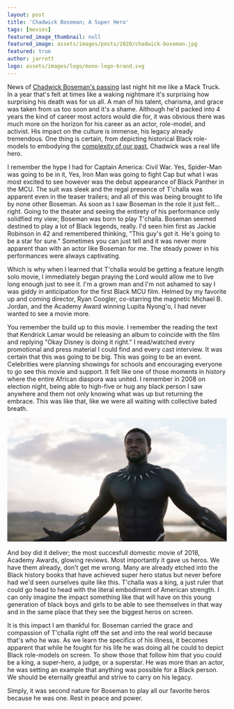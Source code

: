 ```yaml
---
layout: post
title: 'Chadwick Boseman; A Super Hero'
tags: [movies]
featured_image_thumbnail: null
featured_image: assets/images/posts/2020/chadwick-boseman.jpg
featured: true
author: jarrett
logo: assets/images/logo/mono-logo-brand.svg
---
```


News of [Chadwick Boseman's passing](https://twitter.com/chadwickboseman/status/1299530165463199747) last night hit me like a Mack Truck. In a year that's felt at times like a waking nightmare it's surprising how surprising his death was for us all. A man of his talent, charisma, and grace was taken from us too soon and it's a shame. Although he'd packed into 4 years the kind of career most actors would die for, it was obvious there was much more on the horizon for his career as an actor, role-model, and activist. His impact on the culture is immense, his legacy already tremendous. One thing is certain, from depicting historical Black role-models to embodying the [complexity of our past](https://blacktexan.com/Da-5-Bloods-Review), Chadwick was a real life hero.

I remember the hype I had for Captain America: Civil War. Yes, Spider-Man was going to be in it, Yes, Iron Man was going to fight Cap but what I was most excited to see however was the debut appearance of Black Panther in the MCU. The suit was sleek and the regal presence of T'challa was apparent even in the teaser trailers; and all of this was being brought to life by none other Boseman. As soon as I saw Boseman in the role it just felt... right. Going to the theater and seeing the entirety of his performance only solidfied my view; Boseman was born to play T'challa. Boseman seemed destined to play a lot of Black legends, really. I'd seen him first as Jackie Robinson in 42 and remembered thinking, "This guy's got it. He's going to be a star for sure." Sometimes you can just tell and it was never more apparent than with an actor like Boseman for me. The steady power in his performances were always captivating.

Which is why when I learned that T'challa would be getting a feature length solo movie, I immediately began praying the Lord would allow me to live long enough just to see it. I'm a grown man and I'm not ashamed to say I was giddy in anticipation for the first Black MCU film. Helmed by my favorite up and coming director, Ryan Coogler, co-starring the magnetic Michael B. Jordan, and the Academy Award winning Lupita Nyong'o, I had never wanted to see a movie more.

You remember the build up to this movie. I remember the reading the text that Kendrick Lamar would be releasing an album to coincide with the film and replying "Okay Disney is doing it right." I read/watched every promotional and press material I could find and every cast interview. It was certain that this was going to be big. This was going to be an event. Celebrities were planning showings for schools and encouraging everyone to go see this movie and support. It felt like one of those moments in history where the entire African diaspora was united. I remember in 2008 on election night, being able to high-five or hug any black person I saw anywhere and them not only knowing what was up but returning the embrace. This was like that, like we were all waiting with collective bated breath.

![](assets/images/posts/2020/chadwick-boseman-2.jpg#wide)

And boy did it deliver; the most succesfull domestic movie of 2018, Academy Awards, glowing reviews. Most importantly it gave us heros. We have them already, don't get me wrong. Many are already etched into the Black history books that have achieved super hero status but never before had we'd seen ourselves quite like this. T'challa was a king, a just ruler that could go head to head with the literal embodiment of American strength. I can only imagine the impact something like that will have on this young generation of black boys and girls to be able to see themselves in that way and in the same place that they see the biggest heros on screen.

It is this impact I am thankful for. Boseman carried the grace and compassion of T'challa right off the set and into the real world because that's who he was. As we learn the specifics of his illness, it becomes apparent that while he fought for his life he was doing all he could to depict Black role-models on screen. To show those that follow him that you could be a king, a super-hero, a judge, or a superstar. He was more than an actor, he was setting an example that anything was possible for a Black person. We should be eternally greatful and strive to carry on his legacy.

Simply, it was second nature for Boseman to play all our favorite heros because he was one. Rest in peace and power.